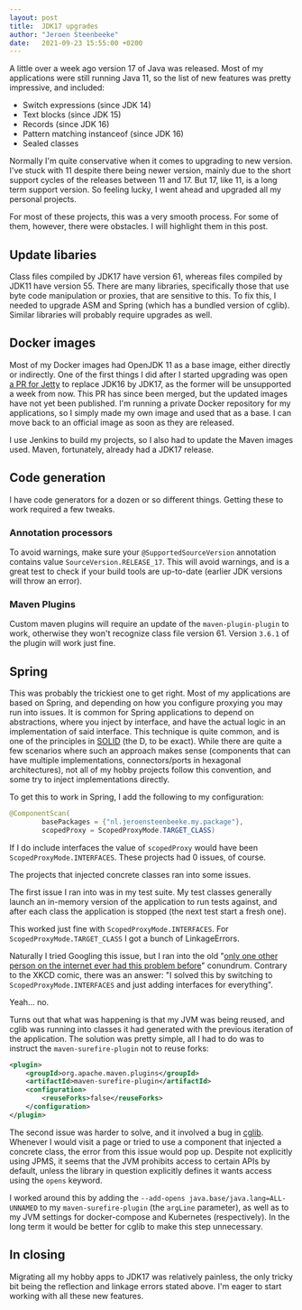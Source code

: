 ```yaml
---
layout: post
title:  JDK17 upgrades
author: "Jeroen Steenbeeke"
date:   2021-09-23 15:55:00 +0200
---
```

A little over a week ago version 17 of Java was released. Most of my applications were still running Java 11,
so the list of new features was pretty impressive, and included:

- Switch expressions (since JDK 14)
- Text blocks (since JDK 15)
- Records (since JDK 16)
- Pattern matching instanceof (since JDK 16)
- Sealed classes

Normally I'm quite conservative when it comes to upgrading to new version. I've stuck with 11 despite there being newer version,
mainly due to the short support cycles of the releases between 11 and 17. But 17, like 11,
is a long term support version. So feeling lucky, I went ahead and upgraded all my personal
projects.

For most of these projects, this was a very smooth process. For some of them, however, there were obstacles.
I will highlight them in this post.
<!--more-->
## Update libaries

Class files compiled by JDK17 have version 61, whereas files compiled by JDK11 have version 55. There
are many libraries, specifically those that use byte code manipulation or proxies, that are sensitive
to this. To fix this, I needed to upgrade ASM and Spring (which has a bundled version of cglib). Similar libraries
will probably require upgrades as well.

## Docker images

Most of my Docker images had OpenJDK 11 as a base image, either directly or indirectly. One of the
first things I did after I started upgrading was open [a PR for Jetty](https://github.com/eclipse/jetty.docker/pull/66) to replace JDK16 by JDK17, as 
the former will be unsupported a week from now. This PR has since been merged, but the updated images
have not yet been published. I'm running a private Docker repository for my applications, so I simply
made my own image and used that as a base. I can move back to an official image as soon as they are
released.

I use Jenkins to build my projects, so I also had to update the Maven images used. Maven, fortunately, already
had a JDK17 release.

## Code generation

I have code generators for a dozen or so different things. Getting these to work required a few tweaks.

### Annotation processors

To avoid warnings, make sure your `@SupportedSourceVersion` annotation contains value `SourceVersion.RELEASE_17`. This will avoid warnings,
and is a great test to check if your build tools are up-to-date (earlier JDK versions will throw an error).

### Maven Plugins

Custom maven plugins will require an update of the `maven-plugin-plugin` to work, otherwise they
won't recognize class file version 61. Version `3.6.1` of the plugin will work just fine.

## Spring

This was probably the trickiest one to get right. Most of my applications are based on Spring, and depending
on how you configure proxying you may run into issues. It is common for Spring applications to depend
on abstractions, where you inject by interface, and have the actual logic in an implementation of said interface.
This technique is quite common, and is one of the principles in [SOLID](https://en.wikipedia.org/wiki/SOLID) (the D,
to be exact).
While there are quite a few scenarios where such an approach makes sense (components that can have multiple
implementations, connectors/ports in hexagonal architectures), not all of my hobby projects follow this convention,
and some try to inject implementations directly.

To get this to work in Spring, I add the following to my configuration:

```java
@ComponentScan(
		basePackages = {"nl.jeroensteenbeeke.my.package"},
		scopedProxy = ScopedProxyMode.TARGET_CLASS)
```

If I do include interfaces the value of `scopedProxy` would have been `ScopedProxyMode.INTERFACES`. These projects
had 0 issues, of course.

The projects that injected concrete classes ran into some issues.

The first issue I ran into was in my test suite. My test classes generally launch an in-memory version of the
application to run tests against, and after each class the application is stopped (the next test start a fresh one).

This worked just fine with `ScopedProxyMode.INTERFACES`. For `ScopedProxyMode.TARGET_CLASS` I got a bunch
of LinkageErrors.

Naturally I tried Googling this issue, but I ran into the old "[only one other person on the internet ever had this problem before](https://xkcd.com/979/)" conundrum. Contrary
to the XKCD comic, there was an answer: "I solved this by switching to `ScopedProxyMode.INTERFACES` and just adding interfaces for everything".

Yeah... no.

Turns out that what was happening is that my JVM was being reused, and cglib was running into classes
it had generated with the previous iteration of the application. The solution was pretty simple, all I
had to do was to instruct the `maven-surefire-plugin` not to reuse forks:

```xml
<plugin>
    <groupId>org.apache.maven.plugins</groupId>
    <artifactId>maven-surefire-plugin</artifactId>
    <configuration>
        <reuseForks>false</reuseForks>
    </configuration>
</plugin>
```

The second issue was harder to solve, and it involved a bug in [cglib](https://github.com/cglib/cglib/issues/191). Whenever
I would visit a page or tried to use a component that injected a concrete class, the error from this issue would pop up. 
Despite not explicitly using JPMS, it seems that the JVM prohibits access to certain APIs by default, unless
the library in question explicitly defines it wants access using the `opens` keyword.

I worked around this by adding the `--add-opens java.base/java.lang=ALL-UNNAMED` to my `maven-surefire-plugin` (the `argLine` parameter),
as well as to my JVM settings for docker-compose and Kubernetes (respectively). In the long term it would be better
for cglib to make this step unnecessary.

## In closing

Migrating all my hobby apps to JDK17 was relatively painless, the only tricky bit being the reflection
and linkage errors stated above. I'm eager to start working with all these new features.
